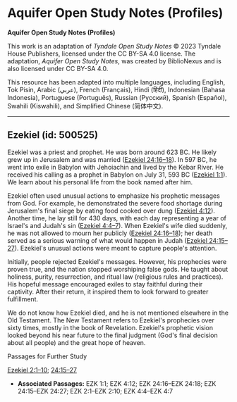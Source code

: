 # Aquifer Open Study Notes (Profiles)

**Aquifer Open Study Notes (Profiles)**

This work is an adaptation of *Tyndale Open Study Notes* © 2023 Tyndale House Publishers, licensed under the CC BY\-SA 4\.0 license. The adaptation, *Aquifer Open Study Notes*, was created by BiblioNexus and is also licensed under CC BY\-SA 4\.0\.

This resource has been adapted into multiple languages, including English, Tok Pisin, Arabic (عربي), French (Français), Hindi (हिंदी), Indonesian (Bahasa Indonesia), Portuguese (Português), Russian (Русский), Spanish (Español), Swahili (Kiswahili), and Simplified Chinese (简体中文).



--------------------------------

## Ezekiel (id: 500525)

Ezekiel was a priest and prophet. He was born around 623 BC. He likely grew up in Jerusalem and was married ([Ezekiel 24:16–18](https://ref.ly/Ezek24:16-Ezek24:18)). In 597 BC, he went into exile in Babylon with Jehoiachin and lived by the Kebar River. He received his calling as a prophet in Babylon on July 31, 593 BC ([Ezekiel 1:1](https://ref.ly/Ezek1:1)). We learn about his personal life from the book named after him.

Ezekiel often used unusual actions to emphasize his prophetic messages from God. For example, he demonstrated the severe food shortage during Jerusalem's final siege by eating food cooked over dung ([Ezekiel 4:12](https://ref.ly/Ezek4:12)). Another time, he lay still for 430 days, with each day representing a year of Israel's and Judah's sin ([Ezekiel 4:4–7](https://ref.ly/Ezek4:4-Ezek4:7)). When Ezekiel's wife died suddenly, he was not allowed to mourn her publicly ([Ezekiel 24:16–18](https://ref.ly/Ezek24:16-Ezek24:18)); her death served as a serious warning of what would happen in Judah ([Ezekiel 24:15–27](https://ref.ly/Ezek24:15-Ezek24:27)). Ezekiel's unusual actions were meant to capture people's attention.

Initially, people rejected Ezekiel's messages. However, his prophecies were proven true, and the nation stopped worshiping false gods. He taught about holiness, purity, resurrection, and ritual law (religious rules and practices). His hopeful message encouraged exiles to stay faithful during their captivity. After their return, it inspired them to look forward to greater fulfillment.

We do not know how Ezekiel died, and he is not mentioned elsewhere in the Old Testament. The New Testament refers to Ezekiel's prophecies over sixty times, mostly in the book of Revelation. Ezekiel's prophetic vision looked beyond his near future to the final judgment (God's final decision about all people) and the great hope of heaven.

Passages for Further Study

[Ezekiel 2:1–10](https://ref.ly/Ezek2:1-Ezek2:10); [24:15–27](https://ref.ly/Ezek24:15-Ezek24:27)

* **Associated Passages:** EZK 1:1; EZK 4:12; EZK 24:16–EZK 24:18; EZK 24:15–EZK 24:27; EZK 2:1–EZK 2:10; EZK 4:4–EZK 4:7

